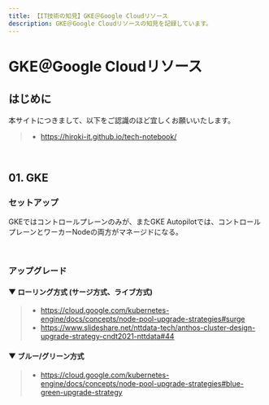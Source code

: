 ```yaml
---
title: 【IT技術の知見】GKE＠Google Cloudリソース
description: GKE＠Google Cloudリソースの知見を記録しています。
---
```


# GKE＠Google Cloudリソース

## はじめに

本サイトにつきまして、以下をご認識のほど宜しくお願いいたします。

> - https://hiroki-it.github.io/tech-notebook/

<br>

## 01. GKE

### セットアップ

GKEではコントロールプレーンのみが、またGKE Autopilotでは、コントロールプレーンとワーカーNodeの両方がマネージドになる。

<br>

### アップグレード

#### ▼ ローリング方式 (サージ方式、ライブ方式)

> - https://cloud.google.com/kubernetes-engine/docs/concepts/node-pool-upgrade-strategies#surge
> - https://www.slideshare.net/nttdata-tech/anthos-cluster-design-upgrade-strategy-cndt2021-nttdata#44

#### ▼ ブルー/グリーン方式

> - https://cloud.google.com/kubernetes-engine/docs/concepts/node-pool-upgrade-strategies#blue-green-upgrade-strategy

<br>
